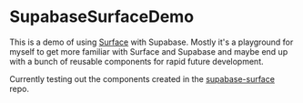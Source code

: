 # SupabaseSurfaceDemo

This is a demo of using [Surface](https://github.com/surface-ui/surface) with Supabase.
Mostly it's a playground for myself to get more familiar with Surface and Supabase and maybe end
up with a bunch of reusable components for rapid future development.

Currently testing out the components created in the [supabase-surface](https://github.com/treebee/supabase-surface) repo.

